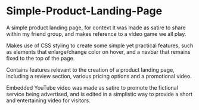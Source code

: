 # Simple-Product-Landing-Page
A simple product landing page, for context it was made as satire to share within my friend group, and makes reference to a video game we all play.

Makes use of CSS styling to create some simple yet practical features, such as elements that enlarge/change color on hover, and a navbar that remains fixed to the top of the page.

Contains features relevant to the creation of a product landing page, including a review section, various pricing options and a promotional video.

Embedded YouTube video was made as satire to promote the fictional service being advertised, and is edited in a simplistic way to provide a short and entertaining video for visitors.
